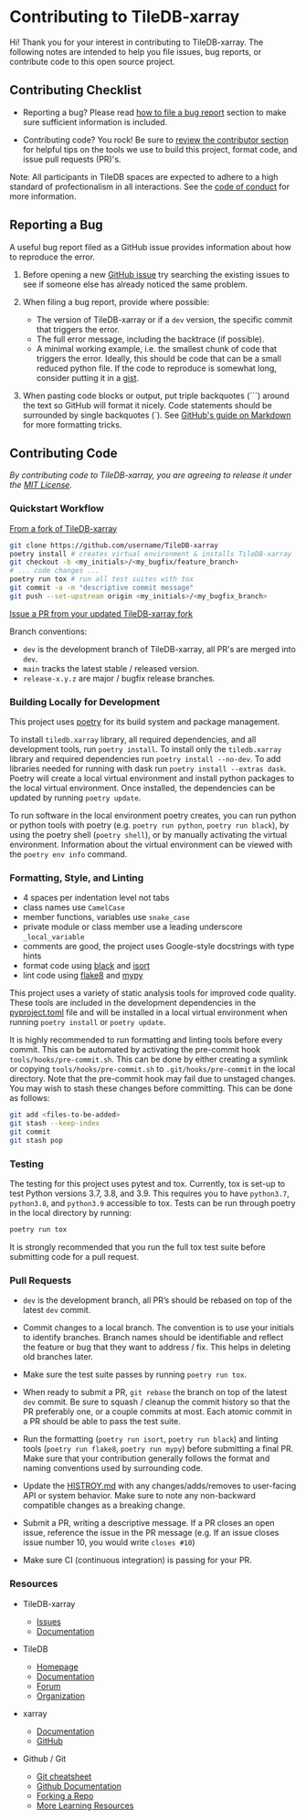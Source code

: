 # Contributing to TileDB-xarray

Hi! Thank you for your interest in contributing to TileDB-xarray. The following notes are intended to help you file issues, bug reports, or contribute code to this open source project.

## Contributing Checklist

* Reporting a bug?  Please read [how to file a bug report](#reporting-a-bug) section to make sure sufficient information is included.

* Contributing code? You rock! Be sure to [review the contributor section](#contributing-code) for helpful tips on the tools we use to build this project, format code, and issue pull requests (PR)'s.

Note: All participants in TileDB spaces are expected to adhere to a high standard of profectionalism in all interactions. See the [code of conduct](CODE_OF_CONDUCT.md) for more information.

## Reporting a Bug

A useful bug report filed as a GitHub issue provides information about how to reproduce the error.

1. Before opening a new [GitHub issue](https://github.com/TileDB-Inc/TileDB-xarray/issues) try searching the existing issues to see if someone else has already noticed the same problem.

2. When filing a bug report, provide where possible:

    * The version of TileDB-xarray or if a `dev` version, the specific commit that triggers the error.
    * The full error message, including the backtrace (if possible).
    * A minimal working example, i.e. the smallest chunk of code that triggers the error. Ideally, this should be code that can be a small reduced python file. If the code to reproduce is somewhat long, consider putting it in a [gist](https://gist.github.com).

3. When pasting code blocks or output, put triple backquotes (\`\`\`) around the text so GitHub will format it nicely. Code statements should be surrounded by single backquotes (\`). See [GitHub's guide on Markdown](https://guides.github.com/features/mastering-markdown) for more formatting tricks.

## Contributing Code

*By contributing code to TileDB-xarray, you are agreeing to release it under the [MIT License](https://github.com/TileDB-Inc/TileDB/tree/dev/LICENSE).*

### Quickstart Workflow

[From a fork of TileDB-xarray](https://help.github.com/articles/fork-a-repo/)

```bash
git clone https://github.com/username/TileDB-xarray
poetry install # creates virtual environment & installs TileDB-xarray
git checkout -b <my_initials>/<my_bugfix/feature_branch>
# ... code changes ...
poetry run tox # run all test suites with tox
git commit -a -m "descriptive commit message"
git push --set-upstream origin <my_initials>/<my_bugfix_branch>
```

[Issue a PR from your updated TileDB-xarray fork](https://help.github.com/articles/creating-a-pull-request-from-a-fork/)

Branch conventions:

* `dev` is the development branch of TileDB-xarray, all PR's are merged into `dev`.
* `main` tracks the latest stable / released version.
* `release-x.y.z` are major / bugfix release branches.

### Building Locally for Development

This project uses [poetry](https://python-poetry.org/) for its build system and package management.

To install `tiledb.xarray` library, all required dependencies, and all development tools, run `poetry install`. To install only the `tiledb.xarray` library and required dependencies run `poetry install --no-dev`. To add libraries needed for running with dask run `poetry install --extras dask`. Poetry will create a local virtual environment and install python packages to the local virtual environment. Once installed, the dependencies can be updated by running `poetry update`.

To run software in the local environment poetry creates, you can run python or python tools with poetry (e.g. `poetry run python`, `poetry run black`), by using the poetry shell (`poetry shell`), or by manually activating the virtual environment. Information about the virtual environment can be viewed with the `poetry env info` command.

### Formatting, Style, and Linting

* 4 spaces per indentation level not tabs
* class names use `CamelCase`
* member functions, variables use `snake_case`
* private module or class member use a leading underscore `_local_variable`
* comments are good, the project uses Google-style docstrings with type hints
* format code using [black](https://pypi.org/project/black/) and [isort](https://pypi.org/project/isort/)
* lint code using [flake8](https://pypi.org/project/flake8/) and [mypy](https://pypi.org/project/mypy/)

This project uses a variety of static analysis tools for improved code quality. These tools are included in the development dependencies in the [pyproject.toml](pyproject.toml) file and will be installed in a local virtual environment when running `poetry install` or `poetry update`.

It is highly recommended to run formatting and linting tools before every commit. This can be automated by activating the pre-commit hook `tools/hooks/pre-commit.sh`. This can be done by either creating a symlink or copying `tools/hooks/pre-commit.sh` to `.git/hooks/pre-commit` in the local directory. Note that the pre-commit hook may fail due to unstaged changes. You may wish to stash these changes before committing. This can be done as follows:

```bash
git add <files-to-be-added>
git stash --keep-index
git commit
git stash pop
```

### Testing

The testing for this project uses pytest and tox. Currently, tox is set-up to test Python versions 3.7, 3.8, and 3.9. This requires you to have `python3.7`, `python3.8`, and `python3.9` accessible to tox. Tests can be run through poetry in the local directory by running:

```bash
poetry run tox
```

It is strongly recommended that you run the full tox test suite before submitting code for a pull request.

### Pull Requests

* `dev` is the development branch, all PR’s should be rebased on top of the latest `dev` commit.

* Commit changes to a local branch.  The convention is to use your initials to identify branches.  Branch names should be identifiable and reflect the feature or bug that they want to address / fix. This helps in deleting old branches later.

* Make sure the test suite passes by running `poetry run tox`.

* When ready to submit a PR, `git rebase` the branch on top of the latest `dev` commit.  Be sure to squash / cleanup the commit history so that the PR preferably one, or a couple commits at most.  Each atomic commit in a PR should be able to pass the test suite.

* Run the formatting (`poetry run isort`, `poetry run black`) and linting tools (`poetry run flake8`, `poetry run mypy`) before submitting a final PR. Make sure that your contribution generally follows the format and naming conventions used by surrounding code.

* Update the [HISTROY.md](HISTORY.md) with any changes/adds/removes to user-facing API or system behavior. Make sure to note any non-backward compatible changes as a breaking change.

* Submit a PR, writing a descriptive message.  If a PR closes an open issue, reference the issue in the PR message (e.g. If an issue closes issue number 10, you would write `closes #10`)

* Make sure CI (continuous integration) is passing for your PR.

### Resources

* TileDB-xarray
  * [Issues](https://github.com/TileDB-Inc/TileDB-xarray/issues)
  * [Documentation](https://docs.tiledb.com/geospatial)

* TileDB
  * [Homepage](https://tiledb.com)
  * [Documentation](https://docs.tiledb.com/main/)
  * [Forum](https://forum.tiledb.io/)
  * [Organization](https://github.com/TileDB-Inc/)

* xarray
  * [Documentation](http://xarray.pydata.org/en/stable/)
  * [GitHub](https://github.com/pydata/xarray/)

* Github / Git
  * [Git cheatsheet](https://services.github.com/on-demand/downloads/github-git-cheat-sheet/)
  * [Github Documentation](https://help.github.com/)
  * [Forking a Repo](https://help.github.com/articles/fork-a-repo/)
  * [More Learning Resources](https://help.github.com/articles/git-and-github-learning-resources/)
